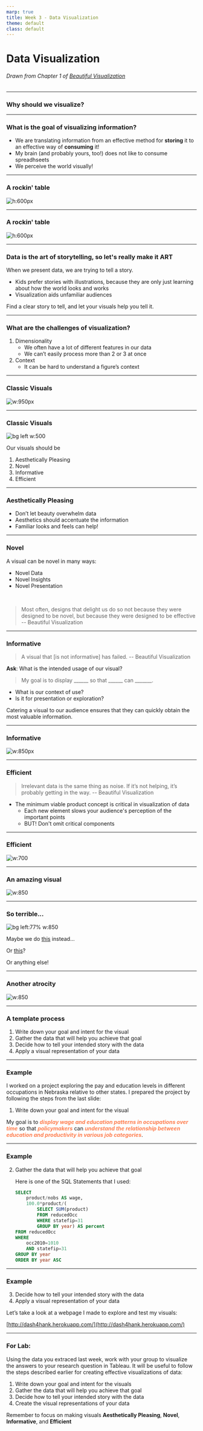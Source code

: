 ```yaml
---
marp: true
title: Week 3 - Data Visualization
theme: default
class: default
---
```


# Data Visualization

###### Drawn from Chapter 1 of [Beautiful Visualization](https://www.amazon.com/Beautiful-Visualization-Looking-through-Practice/dp/1449379869)

---

### Why should we visualize?

---

### What is the goal of visualizing information?

- We are translating information from an effective method for **storing** it to an effective way of **consuming** it!
- My brain (and probably yours, too!) does not like to consume spreadhseets
- We perceive the world visually!

---

### A rockin' table

![h:600px](regressionTable.png)

---

### A rockin' table

![h:600px](expansionEffect.png)

---

### Data is the art of storytelling, so let's really make it ART

When we present data, we are trying to tell a story. 
- Kids prefer stories with illustrations, because they are only just learning about how the world looks and works
- Visualization aids unfamiliar audiences

Find a clear story to tell, and let your visuals help you tell it.

---

### What are the challenges of visualization?

1) Dimensionality
    - We often have a lot of different features in our data
    - We can’t easily process more than 2 or 3 at once
2) Context
    - It can be hard to understand a figure’s context

---

### Classic Visuals

![w:950px](london.png)

---

### Classic Visuals

![bg left w:500](moneyball.png)

Our visuals should be
1. Aesthetically Pleasing
2. Novel
3. Informative
4. Efficient

---

### Aesthetically Pleasing

- Don’t let beauty overwhelm data
- Aesthetics should accentuate the information
- Familiar looks and feels can help!

---

### Novel

A visual can be novel in many ways:

- Novel Data
- Novel Insights
- Novel Presentation

<br>

> Most often, designs that delight us do so not because they were designed to be novel, but because they were designed to be effective -- Beautiful Visualization

---

### Informative

> A visual that [is not informative] has failed. -- Beautiful Visualization

**Ask**: What is the intended usage of our visual?

> My goal is to display ______ so that ______ can _______.

- What is our context of use?
- Is it for presentation or exploration?

Catering a visual to our audience ensures that they can quickly obtain the most valuable information.

---

### Informative

![w:850px](london.png)

---

### Efficient

> Irrelevant data is the same thing as noise. If it’s not helping, it’s probably getting in the way. -- Beautiful Visualization

- The minimum viable product concept is critical in visualization of data
    - Each new element slows your audience's perception of the important points
    - BUT! Don't omit critical components

---

### Efficient

![w:700](moneyball.png)

---

### An amazing visual

![w:850](periodicTable.png)

---

### So terrible...

![bg left:77% w:850](periodicBad.png)

Maybe we do [this](https://github.com/d3/d3/wiki/Gallery) instead...

Or [this](https://python-graph-gallery.com/)?

Or anything else!


---

### Another atrocity

![w:850](worstViz.png)

---

### A template process

1. Write down your goal and intent for the visual
2. Gather the data that will help you achieve that goal
3. Decide how to tell your intended story with the data
4. Apply a visual representation of your data

---
<style scoped>
em {color: coral}
</style>

### Example

I worked on a project exploring the pay and education levels in different occupations in Nebraska relative to other states. I prepared the project by following the steps from the last slide:

1. Write down your goal and intent for the visual

My goal is to ***display wage and education patterns in occupations over time*** so that ***policymakers*** can ***understand the relationship between education and productivity in various job categories***.

---

### Example

2. Gather the data that will help you achieve that goal

    Here is one of the SQL Statements that I used:

    ```sql 
    SELECT 
        product/nobs AS wage, 
        100.0*product/(
            SELECT SUM(product) 
            FROM reducedOcc 
            WHERE statefip=31 
            GROUP BY year) AS percent 
    FROM reducedOcc 
    WHERE 
        occ2010=1010 
        AND statefip=31 
    GROUP BY year 
    ORDER BY year ASC
    ```

---

### Example

3. Decide how to tell your intended story with the data
4. Apply a visual representation of your data

Let’s take a look at a webpage I made to explore and test my visuals:

[http://dash4hank.herokuapp.com/](http://dash4hank.herokuapp.com/)

---

### For Lab:

Using the data you extraced last week, work with your group to visualize the answers to your research question in Tableau. It will be useful to follow the steps described earlier for creating effective visualizations of data:

1. Write down your goal and intent for the visuals
2. Gather the data that will help you achieve that goal
3. Decide how to tell your intended story with the data
4. Create the visual representations of your data

Remember to focus on making visuals **Aesthetically Pleasing**, **Novel**, **Informative**, and **Efficient**
